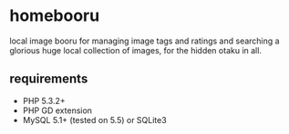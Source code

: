 # homebooru

local image booru for managing image tags and ratings and searching a glorious huge local collection of images, for the hidden otaku in all.

## requirements

* PHP 5.3.2+
* PHP GD extension
* MySQL 5.1+ (tested on 5.5) or SQLite3
